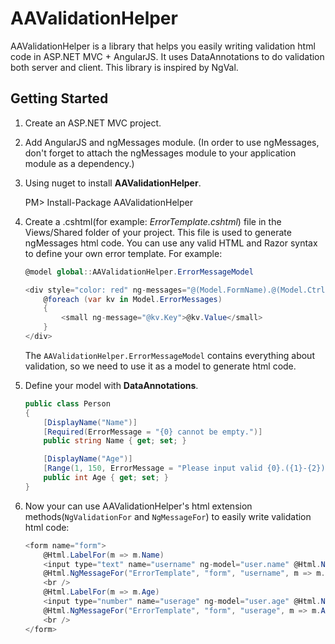 # AAValidationHelper
AAValidationHelper is a library that helps you easily writing validation html code in ASP.NET MVC + AngularJS. It uses DataAnnotations to do validation both server and client. This library is inspired by NgVal.

## Getting Started
1. Create an ASP.NET MVC project.
2. Add AngularJS and ngMessages module. (In order to use ngMessages, don't forget to attach the ngMessages module to your application module as a dependency.)
1. Using nuget to install **AAValidationHelper**.

	PM> Install-Package AAValidationHelper
1. Create a .cshtml(for example: *ErrorTemplate.cshtml*) file in the Views/Shared folder of your project. 
    This file is used to generate ngMessages html code. You can use any valid HTML and Razor syntax to define your own error template. For example:

    ``` C#
    @model global::AAValidationHelper.ErrorMessageModel

    <div style="color: red" ng-messages="@(Model.FormName).@(Model.CtrlName).$error" ng-show="@(Model.FormName).@(Model.CtrlName).$dirty && @(Model.FormName).@(Model.CtrlName).$invalid" @Html.Raw(@Model.HtmlAttributes)>
        @foreach (var kv in Model.ErrorMessages)
        {
            <small ng-message="@kv.Key">@kv.Value</small>
        }
    </div>
    ```
    The ``` AAValidationHelper.ErrorMessageModel ``` contains everything about validation, so we need to use it as a model to generate html code.
1. Define your model with **DataAnnotations**.

    ``` C#
    public class Person
    {
        [DisplayName("Name")]
        [Required(ErrorMessage = "{0} cannot be empty.")]
        public string Name { get; set; }

        [DisplayName("Age")]
        [Range(1, 150, ErrorMessage = "Please input valid {0}.({1}-{2})")]
        public int Age { get; set; }
    }

1. Now your can use AAValidationHelper's html extension methods(```NgValidationFor``` and ```NgMessageFor```) to easily write validation html code:
    ``` C#
    <form name="form">
        @Html.LabelFor(m => m.Name)
        <input type="text" name="username" ng-model="user.name" @Html.NgValidationFor(m => m.Name) />
        @Html.NgMessageFor("ErrorTemplate", "form", "username", m => m.Name)
        <br />
        @Html.LabelFor(m => m.Age)
        <input type="number" name="userage" ng-model="user.age" @Html.NgValidationFor(m => m.Age) />
        @Html.NgMessageFor("ErrorTemplate", "form", "userage", m => m.Age)
        <br />
    </form>
    ```